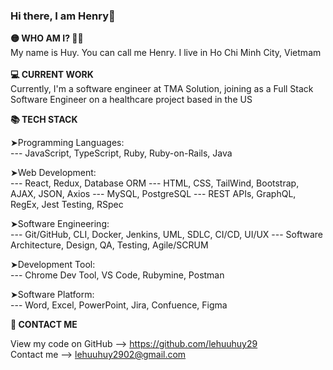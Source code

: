 ### Hi there, I am Henry👋

<b> 🟡  WHO AM I?  🙆‍♂️ </b>
<br/>
My name is Huy. You can call me Henry.  I live in Ho Chi Minh City, Vietmam
<br/>
<br/>
<b> 💻 CURRENT WORK </b>
<br/>
Currently, I'm a software engineer at TMA Solution, joining as a Full Stack Software Engineer on a healthcare project based in the US

<b> 📚 TECH STACK </b>

➤Programming Languages: <br/>
--- JavaScript, TypeScript, Ruby, Ruby-on-Rails, Java

➤Web Development:<br/>
--- React, Redux, Database ORM
--- HTML, CSS, TailWind, Bootstrap, AJAX, JSON, Axios
--- MySQL, PostgreSQL
--- REST APIs, GraphQL, RegEx, Jest Testing, RSpec

➤Software Engineering:<br/>
--- Git/GitHub, CLI, Docker, Jenkins, UML, SDLC, CI/CD, UI/UX
--- Software Architecture, Design, QA, Testing, Agile/SCRUM

➤Development Tool:<br/>
--- Chrome Dev Tool, VS Code, Rubymine, Postman

➤Software Platform:<br/>
--- Word, Excel, PowerPoint, Jira, Confuence, Figma 

<b>📧 CONTACT ME </b>

View my code on GitHub --> https://github.com/lehuuhuy29<br>
Contact me --> lehuuhuy2902@gmail.com



         
